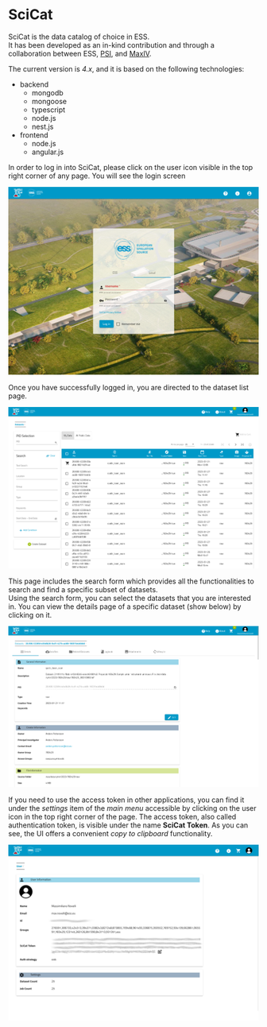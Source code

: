 # SciCat

SciCat is the data catalog of choice in ESS.  
It has been developed as an in-kind contribution and through a collaboration between ESS, [PSI](https://www.psi.ch/en), and [MaxIV](https://www.maxiv.lu.se/).  

The current version is _4.x_, and it is based on the following technologies:
- backend
  - mongodb
  - mongoose
  - typescript
  - node.js
  - nest.js
- frontend
  - node.js
  - angular.js

In order to log in into SciCat, please click on the user icon visible in the top right corner of any page.
You will see the login screen

![SciCat Datasets List](images/scicat_login.png)

Once you have successfully logged in, you are directed to the dataset list page.  
  
![SciCat Datasets List](images/scicat_datasets_list.png)

This page includes the search form which provides all the functionalities to search and find a specific subset of datasets.  
Using the search form, you can select the datasets that you are interested in.
You can view the details page of a specific dataset (show below) by clicking on it.

![SciCat Dataset List](images/scicat_dataset_details.png)

If you need to use the access token in other applications, you can find it under the _settings_ item of the _main menu_ accessible by clicking on the user icon in the top right corner of the page. 
The access token, also called authentication token, is visible under the name __SciCat Token__. As you can see, the UI offers a convenient _copy to clipboard_ functionality.

![SciCat User Settings](images/scicat_user_settings.png)
